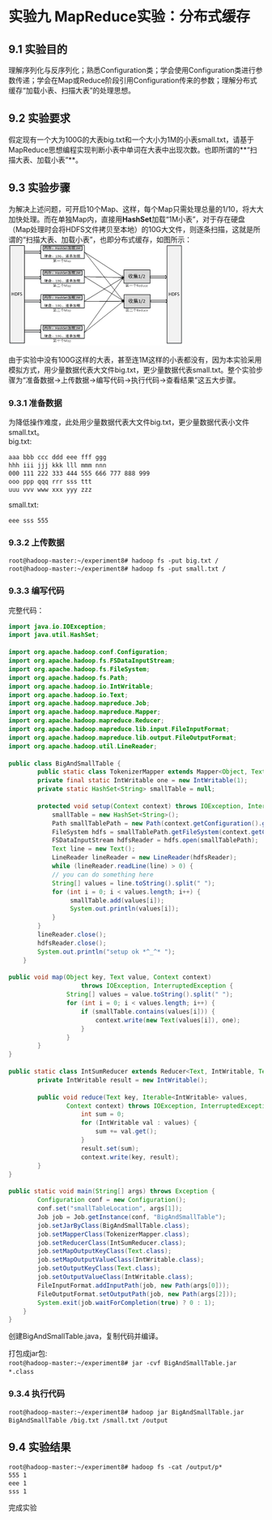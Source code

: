 ﻿# 实验九  MapReduce实验：分布式缓存

## 9.1 实验目的
理解序列化与反序列化；熟悉Configuration类；学会使用Configuration类进行参数传递；学会在Map或Reduce阶段引用Configuration传来的参数；理解分布式缓存“加载小表、扫描大表”的处理思想。

## 9.2 实验要求
假定现有一个大为100G的大表big.txt和一个大小为1M的小表small.txt，请基于MapReduce思想编程实现判断小表中单词在大表中出现次数。也即所谓的**“扫描大表、加载小表”**。

## 9.3 实验步骤
为解决上述问题，可开启10个Map、这样，每个Map只需处理总量的1/10，将大大加快处理。而在单独Map内，直接用**HashSet**加载“1M小表”，对于存在硬盘（Map处理时会将HDFS文件拷贝至本地）的10G大文件，则逐条扫描，这就是所谓的“扫描大表、加载小表”，也即分布式缓存，如图所示：  
![图](https://raw.githubusercontent.com/chellyk/Bigdata-experiment/master/ex9/1.png)  

由于实验中没有100G这样的大表，甚至连1M这样的小表都没有，因为本实验采用模拟方式，用少量数据代表大文件big.txt，更少量数据代表small.txt。整个实验步骤为“准备数据->上传数据->编写代码->执行代码->查看结果”这五大步骤。

### 9.3.1 准备数据
为降低操作难度，此处用少量数据代表大文件big.txt，更少量数据代表小文件small.txt。  
big.txt:  
```
aaa bbb ccc ddd eee fff ggg
hhh iii jjj kkk lll mmm nnn
000 111 222 333 444 555 666 777 888 999
ooo ppp qqq rrr sss ttt
uuu vvv www xxx yyy zzz
```
small.txt:   
```
eee sss 555
```

### 9.3.2 上传数据
```
root@hadoop-master:~/experiment8# hadoop fs -put big.txt /
root@hadoop-master:~/experiment8# hadoop fs -put small.txt /
```

### 9.3.3 编写代码
完整代码：  
```java
import java.io.IOException;
import java.util.HashSet;

import org.apache.hadoop.conf.Configuration;
import org.apache.hadoop.fs.FSDataInputStream;
import org.apache.hadoop.fs.FileSystem;
import org.apache.hadoop.fs.Path;
import org.apache.hadoop.io.IntWritable;
import org.apache.hadoop.io.Text;
import org.apache.hadoop.mapreduce.Job;
import org.apache.hadoop.mapreduce.Mapper;
import org.apache.hadoop.mapreduce.Reducer;
import org.apache.hadoop.mapreduce.lib.input.FileInputFormat;
import org.apache.hadoop.mapreduce.lib.output.FileOutputFormat;
import org.apache.hadoop.util.LineReader;
 
public class BigAndSmallTable {
        public static class TokenizerMapper extends Mapper<Object, Text, Text, IntWritable> {
        private final static IntWritable one = new IntWritable(1);
        private static HashSet<String> smallTable = null;
 
        protected void setup(Context context) throws IOException, InterruptedException {
            smallTable = new HashSet<String>();
            Path smallTablePath = new Path(context.getConfiguration().get("smallTableLocation"));
            FileSystem hdfs = smallTablePath.getFileSystem(context.getConfiguration());
            FSDataInputStream hdfsReader = hdfs.open(smallTablePath);
            Text line = new Text();
            LineReader lineReader = new LineReader(hdfsReader);
            while (lineReader.readLine(line) > 0) {
            // you can do something here
            String[] values = line.toString().split(" ");
            for (int i = 0; i < values.length; i++) {
                 smallTable.add(values[i]);
                 System.out.println(values[i]);
            }
        }
        lineReader.close();
        hdfsReader.close();
        System.out.println("setup ok *^_^* ");
    }
 
public void map(Object key, Text value, Context context) 
                    throws IOException, InterruptedException {
                String[] values = value.toString().split(" ");
                for (int i = 0; i < values.length; i++) {
                    if (smallTable.contains(values[i])) {
                        context.write(new Text(values[i]), one);
                    }
                }
        }
}
 
public static class IntSumReducer extends Reducer<Text, IntWritable, Text, IntWritable> {
        private IntWritable result = new IntWritable();
 
        public void reduce(Text key, Iterable<IntWritable> values,
                Context context) throws IOException, InterruptedException {
                    int sum = 0;
                    for (IntWritable val : values) {
                        sum += val.get();
                    }
                    result.set(sum);
                    context.write(key, result);
        }
}
 
public static void main(String[] args) throws Exception {
        Configuration conf = new Configuration();
        conf.set("smallTableLocation", args[1]);
        Job job = Job.getInstance(conf, "BigAndSmallTable");
        job.setJarByClass(BigAndSmallTable.class);
        job.setMapperClass(TokenizerMapper.class);
        job.setReducerClass(IntSumReducer.class);
        job.setMapOutputKeyClass(Text.class);
        job.setMapOutputValueClass(IntWritable.class);
        job.setOutputKeyClass(Text.class);
        job.setOutputValueClass(IntWritable.class);
        FileInputFormat.addInputPath(job, new Path(args[0]));
        FileOutputFormat.setOutputPath(job, new Path(args[2]));
        System.exit(job.waitForCompletion(true) ? 0 : 1);
    }
}
```
创建BigAndSmallTable.java，复制代码并编译。　

打包成jar包:  
``root@hadoop-master:~/experiment8# jar -cvf BigAndSmallTable.jar *.class``

### 9.3.4 执行代码
```
root@hadoop-master:~/experiment8# hadoop jar BigAndSmallTable.jar BigAndSmallTable /big.txt /small.txt /output
```

## 9.4 实验结果
```
root@hadoop-master:~/experiment8# hadoop fs -cat /output/p*
555	1
eee	1
sss	1
```
完成实验



